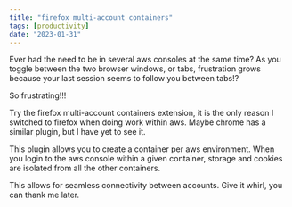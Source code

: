 ```yaml
---
title: "firefox multi-account containers"
tags: [productivity]
date: "2023-01-31"
---
```


Ever had the need to be in several aws consoles at the same time? As you toggle between the two browser windows, or tabs, frustration grows because your last session seems to follow you between tabs!?

So frustrating!!!

Try the firefox multi-account containers extension, it is the only reason I switched to firefox when doing work within aws. Maybe chrome has a similar plugin, but I have yet to see it.

This plugin allows you to create a container per aws environment. When you login to the aws console within a given container, storage and cookies are isolated from all the other containers.

This allows for seamless connectivity between accounts. Give it whirl, you can thank me later.
